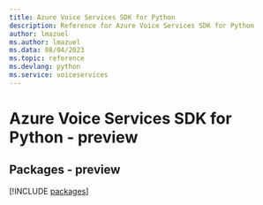 ```yaml
---
title: Azure Voice Services SDK for Python
description: Reference for Azure Voice Services SDK for Python
author: lmazuel
ms.author: lmazuel
ms.data: 08/04/2023
ms.topic: reference
ms.devlang: python
ms.service: voiceservices
---
```

# Azure Voice Services SDK for Python - preview
## Packages - preview
[!INCLUDE [packages](voice-services-index.md)]